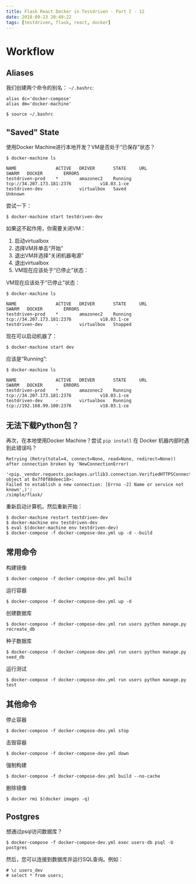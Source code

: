 ```yaml
---
title: Flask React Docker in Testdriven - Part I - 12
date: 2018-09-23 20:49:22
tags: [testdriven, flask, react, docker]
---
```


# Workflow
## Aliases
我们创建两个命令的别名：
`~/.bashrc`:
```
alias dc='docker-compose'
alias dm='docker-machine'
```

```
$ source ~/.bashrc
```

<!-- more -->

## "Saved" State
使用Docker Machine进行本地开发？VM是否处于“已保存”状态？
```
$ docker-machine ls

NAME               ACTIVE   DRIVER       STATE     URL                         SWARM   DOCKER        ERRORS
testdriven-prod    *        amazonec2    Running   tcp://34.207.173.181:2376           v18.03.1-ce
testdriven-dev     -        virtualbox   Saved                                         Unknown
```

尝试一下：
```
$ docker-machine start testdriven-dev
```

如果这不起作用，你需要关闭VM：
1. 启动virtualbox
1. 选择VM并单击“开始”
1. 退出VM并选择“关闭机器电源”
1. 退出virtualbox
1. VM现在应该处于“已停止”状态：


VM现在应该处于“已停止”状态：
```
$ docker-machine ls

NAME               ACTIVE   DRIVER       STATE     URL                         SWARM   DOCKER        ERRORS
testdriven-prod    *        amazonec2    Running   tcp://34.207.173.181:2376           v18.03.1-ce
testdriven-dev     -        virtualbox   Stopped
```

现在可以启动机器了：
```
$ docker-machine start dev
```

应该是“Running”:
```
$ docker-machine ls

NAME               ACTIVE   DRIVER       STATE     URL                         SWARM   DOCKER        ERRORS
testdriven-prod    *        amazonec2    Running   tcp://34.207.173.181:2376           v18.03.1-ce
testdriven-dev     -        virtualbox   Running   tcp://192.168.99.100:2376           v18.03.1-ce
```

## 无法下载Python包？
再次，在本地使用Docker Machine？尝试 `pip install` 在 Docker 机器内部时遇到此错误吗？
```
Retrying (Retry(total=4, connect=None, read=None, redirect=None))
after connection broken by 'NewConnectionError(
  '<pip._vendor.requests.packages.urllib3.connection.VerifiedHTTPSConnection object at 0x7f0f88deec18>:
Failed to establish a new connection: [Errno -2] Name or service not known',)':
/simple/flask/
```

重新启动计算机，然后重新开始：
```
$ docker-machine restart testdriven-dev
$ docker-machine env testdriven-dev
$ eval $(docker-machine env testdriven-dev)
$ docker-compose -f docker-compose-dev.yml up -d --build
```

## 常用命令
构建镜像
```
$ docker-compose -f docker-compose-dev.yml build
```
运行容器
```
$ docker-compose -f docker-compose-dev.yml up -d
```
创建数据库
```
$ docker-compose -f docker-compose-dev.yml run users python manage.py recreate_db
```
种子数据库
```
$ docker-compose -f docker-compose-dev.yml run users python manage.py seed_db
```
运行测试
```
$ docker-compose -f docker-compose-dev.yml run users python manage.py test
```


## 其他命令
停止容器
```
$ docker-compose -f docker-compose-dev.yml stop
```
击毁容器
```
$ docker-compose -f docker-compose-dev.yml down
```
强制构建
```
$ docker-compose -f docker-compose-dev.yml build --no-cache
```
删除镜像
```
$ docker rmi $(docker images -q)
```

## Postgres
想通过psql访问数据库？
```
$ docker-compose -f docker-compose-dev.yml exec users-db psql -U postgres
```


然后，您可以连接到数据库并运行SQL查询。例如：
```
# \c users_dev
# select * from users;
```
